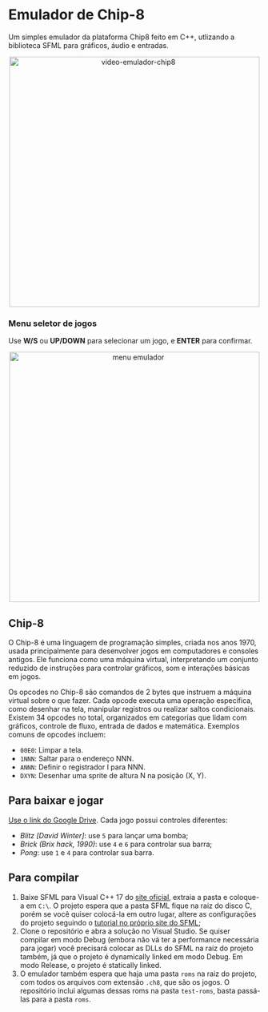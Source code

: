 # Emulador de Chip-8
Um simples emulador da plataforma Chip8 feito em C++, utlizando a biblioteca SFML para gráficos, áudio e entradas.

<div align="center">
  <img src="https://github.com/user-attachments/assets/9a3c2e85-c9e1-40ed-b949-d39f989ad295" alt="video-emulador-chip8" height="500">
</div>

### Menu seletor de jogos
Use **W/S** ou **UP/DOWN** para selecionar um jogo, e **ENTER** para confirmar.
<div align="center">
  <img src="https://github.com/user-attachments/assets/0fcfe73b-0f80-44ed-a421-32e49222cdc9" alt="menu emulador" height="500">
</div>

## Chip-8
O Chip-8 é uma linguagem de programação simples, criada nos anos 1970, usada principalmente para desenvolver jogos em computadores e consoles antigos. Ele funciona como uma máquina virtual, interpretando um conjunto reduzido de instruções para controlar gráficos, som e interações básicas em jogos. 

Os opcodes no Chip-8 são comandos de 2 bytes que instruem a máquina virtual sobre o que fazer. Cada opcode executa uma operação específica, como desenhar na tela, manipular registros ou realizar saltos condicionais. Existem 34 opcodes no total, organizados em categorias que lidam com gráficos, controle de fluxo, entrada de dados e matemática. Exemplos comuns de opcodes incluem:

- `00E0`: Limpar a tela.
- `1NNN`: Saltar para o endereço NNN.
- `ANNN`: Definir o registrador I para NNN.
- `DXYN`: Desenhar uma sprite de altura N na posição (X, Y).

## Para baixar e jogar
[Use o link do Google Drive](https://drive.google.com/file/d/1E5iOMh-i-HrZcDZVsBVicfzPrftRkRhx/view?usp=sharing). Cada jogo possui controles diferentes:
- *Blitz [David Winter]*: use `5` para lançar uma bomba;
- *Brick (Brix hack, 1990)*: use `4` e `6` para controlar sua barra;
- *Pong*: use `1` e `4` para controlar sua barra.

## Para compilar
1. Baixe SFML para Visual C++ 17 do [site oficial](https://www.sfml-dev.org/download/sfml/2.6.1/), extraia a pasta e coloque-a em `C:\`. O projeto espera que a pasta SFML fique na raiz do disco C, porém se você quiser colocá-la em outro lugar, altere as configurações do projeto seguindo o [tutorial no próprio site do SFML](https://www.sfml-dev.org/tutorials/2.6/start-vc.php);
2. Clone o repositório e abra a solução no Visual Studio. Se quiser compilar em modo Debug (embora não vá ter a performance necessária para jogar) você precisará colocar as DLLs do SFML na raiz do projeto também, já que o projeto é dynamically linked em modo Debug. Em modo Release, o projeto é statically linked.
3. O emulador também espera que haja uma pasta `roms` na raiz do projeto, com todos os arquivos com extensão `.ch8`, que são os jogos. O repositório inclui algumas dessas roms na pasta `test-roms`, basta passá-las para a pasta `roms`.
